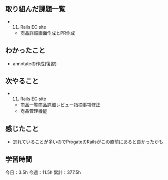 ## 取り組んだ課題一覧

- 11. Rails EC site
  - 商品詳細画面作成とPR作成

## わかったこと

- annotateの作成(復習)

## 次やること

- 11. Rails EC site
  - 商品一覧商品詳細レビュー指摘事項修正
  - 商品管理機能

## 感じたこと

- 忘れていることが多いのでProgateのRailsがこの直前にあると良かったかも

## 学習時間

今日：3.5h
今週：11.5h
累計：377.5h
